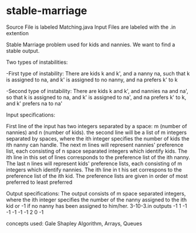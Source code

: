 stable-marriage
===============
Source File is labeled Matching.java
Input Files are labeled with the .in extention

Stable Marriage problem used for kids and nannies.
We want to find a stable output.

Two types of instabilities:

-First type of instability: There are kids k and k', and a nanny na, such that
	k is assigned to na, and
	k' is assigned to no nanny, and
	na prefers k' to k

-Second type of instability: There are kids k and k', and nannies na and na', so that
	k is assigned to na, and
	k' is assigned to na', and
	na prefers k' to k, and
	k' prefers na to na'

Input specifications:

First line of the input has two integers separated by a space: m (number of nannies) and n
(number of kids). the second line will be a list of m integers separated by spaces, where the ith
integer specifies the number of kids the ith nanny can handle. The next m lines will represent
nannies' preference list, each consisting of n space separated integers which identify kids.
The ith line in this set of lines corresponds to the preference list of the ith nanny. The last n
lines will represent kids' preference lists, each consisting of m integers which identify nannies.
The ith line in t his set correspons to the preference list of the ith kid. The preference lists
are given in order of most preferred to least preferred

Output specifications:
The output consists of m space separated integers, where the ith integer specifies the number of the 
nanny assigned to the ith kid or -1 if no nanny has been assigned to him/her. 3-10-3.in outputs
-1 1 -1 -1 -1 -1 -1 2 0 -1

concepts used:
Gale Shapley Algorithm, Arrays, Queues